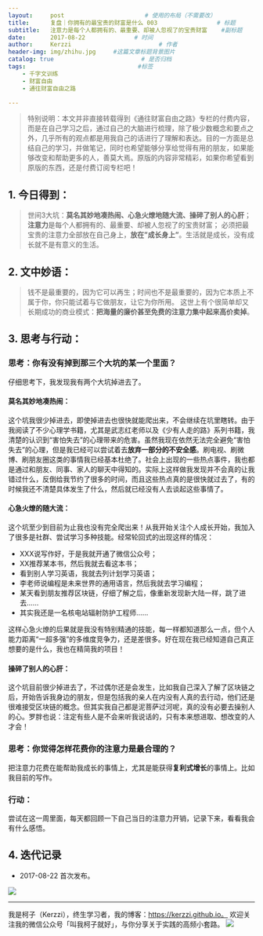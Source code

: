 ```yaml
---
layout:     post                       # 使用的布局（不需要改）
title:      复盘｜你拥有的最宝贵的财富是什么 003                 # 标题
subtitle:   注意力是每个人都拥有的、最重要、却被人忽视了的宝贵财富    #副标题
date:       2017-08-22              # 时间
author:     Kerzzi                         # 作者
header-img: img/zhihu.jpg     #这篇文章标题背景图片
catalog: true                         # 是否归档
tags:                                #标签
    - 千字文训练
    - 财富自由
    - 通往财富自由之路

---
```


> 特别说明：本文并非直接转载得到《通往财富自由之路》专栏的付费内容，而是在自己学习之后，通过自己的大脑进行梳理，除了极少数概念和要点之外，几乎所有的观点都是用我自己的话进行了理解和表达。目的一方面是总结自己的学习，并做笔记，同时也希望能够分享给觉得有用的朋友，如果能够改变和帮助更多的人，善莫大焉。原版的内容非常精彩，如果你希望看到原版的东西，还是付费订阅专栏吧！


## 1. 今日得到：

> 世间3大坑：**莫名其妙地凑热闹、心急火燎地随大流、操碎了别人的心肝**；
> **注意力**是每个人都拥有的、最重要、却被人忽视了的宝贵财富；
> 必须把最宝贵的注意力全部放在自己身上，**放在”成长身上”**。生活就是成长，没有成长就不是有意义的生活。


## 2. 文中妙语：

> 钱不是最重要的，因为它可以再生；时间也不是最重要的，因为它本质上不属于你，你只能试着与它做朋友，让它为你所用。
> 这世上有个很简单却又长期成功的商业模式：**把海量的廉价甚至免费的注意力集中起来高价卖掉**。

## 3. 思考与行动：

### 思考：你有没有掉到那三个大坑的某一个里面？

仔细思考下，我发现我有两个大坑掉进去了。

#### 莫名其妙地凑热闹：
这个坑我很少掉进去，即使掉进去也很快就能爬出来，不会继续在坑里瞎转。由于我阅读了不少心理学书籍，尤其是武志红老师以及《少有人走的路》系列书籍，我清楚的认识到“害怕失去”的心理带来的危害。虽然我现在依然无法完全避免“害怕失去”的心理，但是我已经可以尝试着去**放弃一部分的不安全感**。刷电视、刷微博、刷朋友圈这类的事情我已经基本杜绝了。社会上出现的一些热点事件，我也都是通过和朋友、同事、家人的聊天中得知的。实际上这样做我发现并不会真的让我错过什么，反倒给我节约了很多的时间，而且这些热点真的是很快就过去了，有的时候我还不清楚具体发生了什么，然后就已经没有人去谈起这些事情了。

#### 心急火燎的随大流：
这个坑至少到目前为止我也没有完全爬出来！从我开始关注个人成长开始，我加入了很多是社群、尝试学习多种技能。经常轮回式的出现这样的情况：

* XXX说写作好，于是我就开通了微信公众号；
* XX推荐某本书，然后我就去看这本书；
* 看到别人学习英语，我就去列计划学习英语；
* 李老师说编程是未来世界的通用语言，然后我就去学习编程；
* 某天看到朋友推荐区块链，仔细了解之后，像重新发现新大陆一样，跳了进去……
* 其实我还是一名核电站辐射防护工程师……

这样心急火燎的后果就是我没有特别精通的技能，每一样都知道那么一点，但个人能力距离“一超多强”的多维度竞争力，还是差很多。好在现在我已经知道自己真正想要的是什么，我也在精简我的项目！

#### 操碎了别人的心肝：

这个坑目前很少掉进去了，不过偶尔还是会发生，比如我自己深入了解了区块链之后，开始告诉我身边的朋友，但是包括我的亲人在内没有人真的去行动，他们还是很难接受区块链的概念。但其实我自己都是泥菩萨过河呢，真的没有必要去操别人的心。罗胖也说：注定有些人是不会来听我说话的，只有本来想进取、想改变的人才会！

### 思考：你觉得怎样花费你的注意力是最合理的？
把注意力花费在能帮助我成长的事情上，尤其是能获得**复利式增长**的事情上。比如我目前的写作。

### 行动：
尝试在这一周里面，每天都回顾一下自己当日的注意力开销，记录下来，看看我会有什么感悟。

## 4. 迭代记录

* 2017-08-22 首次发布。

![](https://ww4.sinaimg.cn/large/006tNc79gy1firiy5qtirj31kw0vpdxa.jpg)

---

我是柯子（Kerzzi），终生学习者，我的博客：https://kerzzi.github.io。 欢迎关注我的微信公众号「叫我柯子就好」，与你分享关于实践的高频小套路。
    ![](https://ww2.sinaimg.cn/large/006tKfTcgy1fiqgeqm4pzj3076076wel.jpg)
